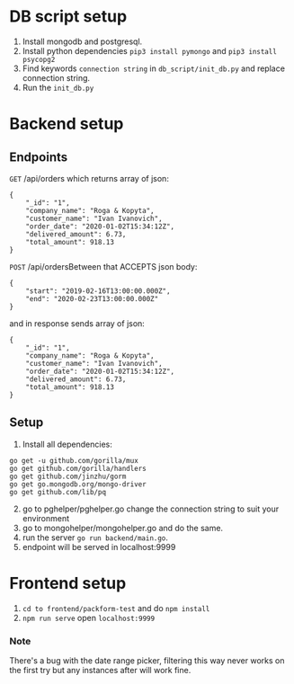 # DB script setup

1. Install mongodb and postgresql.
2. Install python dependencies `pip3 install pymongo` and `pip3 install psycopg2`
3. Find keywords `connection string` in `db_script/init_db.py` and replace connection string.
4. Run the `init_db.py`

# Backend setup

## Endpoints

`GET` /api/orders which returns array of json:
```
{
    "_id": "1",
    "company_name": "Roga & Kopyta",
    "customer_name": "Ivan Ivanovich",
    "order_date": "2020-01-02T15:34:12Z",
    "delivered_amount": 6.73,
    "total_amount": 918.13
}
```
`POST` /api/ordersBetween that ACCEPTS json body:
```
{
    "start": "2019-02-16T13:00:00.000Z",
    "end": "2020-02-23T13:00:00.000Z"
}
```
and in response sends array of json:
```
{
    "_id": "1",
    "company_name": "Roga & Kopyta",
    "customer_name": "Ivan Ivanovich",
    "order_date": "2020-01-02T15:34:12Z",
    "delivered_amount": 6.73,
    "total_amount": 918.13
}
```
## Setup

1. Install all dependencies:
```
go get -u github.com/gorilla/mux
go get github.com/gorilla/handlers
go get github.com/jinzhu/gorm
go get go.mongodb.org/mongo-driver
go get github.com/lib/pq
```

2. go to pghelper/pghelper.go change the connection string to suit your environment
3. go to mongohelper/mongohelper.go and do the same.
4. run the server `go run backend/main.go`.
5. endpoint will be served in localhost:9999

# Frontend setup

1. `cd to frontend/packform-test` and do `npm install`
2. `npm run serve` open `localhost:9999`

### Note
There's a bug with the date range picker, filtering this way never
works on the first try but any instances after will work fine.